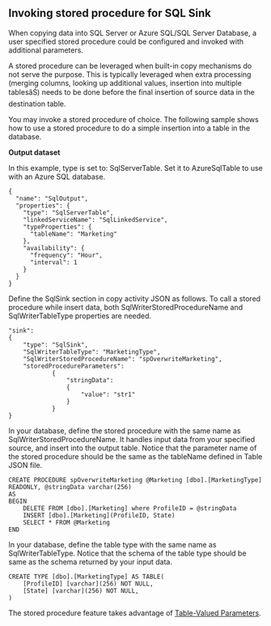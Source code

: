 ## Invoking stored procedure for SQL Sink

When copying data into SQL Server or Azure SQL/SQL Server Database, a user specified stored procedure could be configured and invoked with additional parameters. 

A stored procedure can be leveraged when built-in copy mechanisms do not serve the purpose. This is typically leveraged when extra processing (merging columns, looking up additional values, insertion into multiple tablesâŚ) needs to be done before the final insertion of source data in the destination table. 

You may invoke a stored procedure of choice. The following sample shows how to use a stored procedure to do a simple insertion into a table in the database. 

**Output dataset**

In this example, type is set to: SqlServerTable. Set it to AzureSqlTable to use with an Azure SQL database. 

	{
	  "name": "SqlOutput",
	  "properties": {
	    "type": "SqlServerTable",
	    "linkedServiceName": "SqlLinkedService",
	    "typeProperties": {
	      "tableName": "Marketing"
	    },
	    "availability": {
	      "frequency": "Hour",
	      "interval": 1
	    }
	  }
	}
	
Define the SqlSink section in copy activity JSON as follows. To call a stored procedure while insert data, both SqlWriterStoredProcedureName and SqlWriterTableType properties are needed.

	"sink":
	{
	    "type": "SqlSink",
	    "SqlWriterTableType": "MarketingType",
	    "SqlWriterStoredProcedureName": "spOverwriteMarketing", 
	    "storedProcedureParameters":
	            {
	                "stringData": 
	                {
	                    "value": "str1"     
	                }
	            }
	}

In your database, define the stored procedure with the same name as SqlWriterStoredProcedureName. It handles input data from your specified source, and insert into the output table. Notice that the parameter name of the stored procedure should be the same as the tableName defined in Table JSON file.

	CREATE PROCEDURE spOverwriteMarketing @Marketing [dbo].[MarketingType] READONLY, @stringData varchar(256)
	AS
	BEGIN
	    DELETE FROM [dbo].[Marketing] where ProfileID = @stringData
	    INSERT [dbo].[Marketing](ProfileID, State)
	    SELECT * FROM @Marketing
	END

In your database, define the table type with the same name as SqlWriterTableType. Notice that the schema of the table type should be same as the schema returned by your input data.

	CREATE TYPE [dbo].[MarketingType] AS TABLE(
	    [ProfileID] [varchar](256) NOT NULL,
	    [State] [varchar](256) NOT NULL,
	)

The stored procedure feature takes advantage of [Table-Valued Parameters](https://msdn.microsoft.com/zh-cn/library/bb675163.aspx).